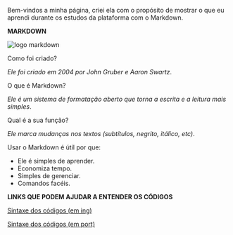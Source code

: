 
Bem-vindos a minha página, criei ela com o propósito de mostrar o que eu aprendi durante os estudos da plataforma com o Markdown.

**MARKDOWN**

![logo markdown](https://user-images.githubusercontent.com/80926650/117685460-55536a80-b18c-11eb-80f4-4184c5d30df4.png)


Como foi criado?

*Ele foi criado em 2004 por John Gruber e Aaron Swartz*.

O que é Markdown?

*Ele é um sistema de formatação aberto que torna a escrita e a leitura mais simples*.

Qual é a sua função?

*Ele marca mudanças nos textos (subtítulos, negrito, itálico, etc)*.

Usar o Markdown é útil por que:

- Ele é simples de aprender.
-  Economiza tempo.
- Simples de gerenciar.
- Comandos facéis.

**LINKS QUE PODEM AJUDAR  A ENTENDER OS CÓDIGOS**

[Sintaxe dos códigos (em ing)](https://guides.github.com/features/mastering-markdown/)

[Sintaxe dos códigos (em port)](https://github.com/luong-komorebi/Markdown-Tutorial/blob/master/README_pt-BR.md#sintaxe-do-markdown)


